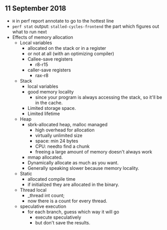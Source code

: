 
## 11 September 2018
* `H` in perf report annotate to go to the hottest line
* `perf stat` output: `stalled-cycles-frontend` the part which figures out what to run next
* Effects of memory allocation
    * Local variables
        * allocated on the stack or in a register
        * or not at all (with an optimizing compiler)
        * Callee-save registers
             * r8-r15
        * caller-save registers
            * rax-r8
    * Stack
        * local variables
        * good memory locality
            * since your program is always accessing the stack, so it'll be in the cache.
        * Limited storage space.
        * Limited lifetime
    * Heap
        * sbrk-allocated heap, malloc managed
            * high overhead for allocation
            * virtually unlimited size
            * space: min 24 bytes
            * CPU: needto find a chunk
            * freeing a large amount of memory doesn't always work
        * mmap allocated.
        * Dynamically allocate as much as you want.
        * Generally speaking slower because memory locality.
    * Static
        * allocated compile time
        * if initialized they are allocated in the binary.
    * Thread local
        * _thread int count;
        * now there is a count for every thread.
    * speculative execution
        * for each branch, guess which way it will go
            * execute speculatively
            * but don't save the results.

